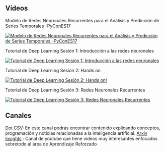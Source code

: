 ## Vídeos

Modelo de Redes Neuronales Recurrentes para el Análisis y Predicción de Series Temporales -PyConES17

[![Modelo de Redes Neuronales Recurrentes para el Análisis y Predicción de Series Temporales -PyConES17](https://img.youtube.com/vi/hRkHsWhfmHw/0.jpg)](https://www.youtube.com/watch?v=hRkHsWhfmHw)

Tutorial de Deep Learning Sesión 1: Introducción a las redes neuronales

[![Tutorial de Deep Learning Sesión 1: Introducción a las redes neuronales](https://img.youtube.com/vi/pGOqWf7GwxI/0.jpg)](https://www.youtube.com/watch?v=pGOqWf7GwxI)

Tutorial de Deep Learning Sesión 2: Hands on

[![Tutorial de Deep Learning Sesión 2: Hands on!](https://img.youtube.com/vi/o7x5RomX_Rw/0.jpg)](https://www.youtube.com/watch?v=o7x5RomX_Rw)

Tutorial de Deep Learning Sesión 3: Redes Neuronales Recurrentes

[![Tutorial de Deep Learning Sesión 3: Redes Neuronales Recurrentes](https://img.youtube.com/vi/n49pdNDNESU/0.jpg)](https://www.youtube.com/watch?v=n49pdNDNESU)


## Canales 

[Dot CSV](https://www.youtube.com/channel/UCy5znSnfMsDwaLlROnZ7Qbg/featured): En este canal podrás encontrar contenido explicando conceptos, programación y noticias relacionadas a la inteligencia artificial. 
[Arxiv Insights](https://www.youtube.com/channel/UCNIkB2IeJ-6AmZv7bQ1oBYg/featured) : Canal de youtube que tiene vídeos muy interesantes enfocados sobretodo al área de Aprendizaje Reforzado

